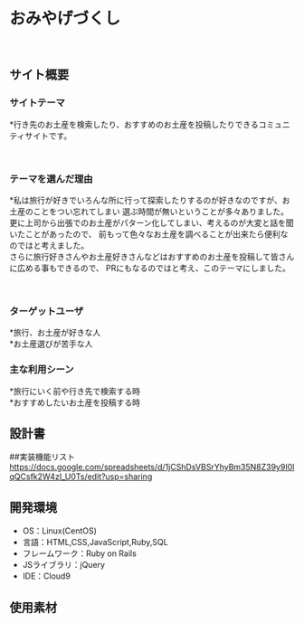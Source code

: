 # おみやげづくし
​
## サイト概要
### サイトテーマ

*行き先のお土産を検索したり、おすすめのお土産を投稿したりできるコミュニティサイトです。

​
### テーマを選んだ理由

*私は旅行が好きでいろんな所に行って探索したりするのが好きなのですが、お土産のことをつい忘れてしまい
 選ぶ時間が無いということが多々ありました。<br>
 更に上司から出張でのお土産がパターン化してしまい、考えるのが大変と話を聞いたことがあったので、
 前もって色々なお土産を調べることが出来たら便利なのではと考えました。<br>
 さらに旅行好きさんやお土産好きさんなどはおすすめのお土産を投稿して皆さんに広める事もできるので、
 PRにもなるのではと考え、このテーマにしました。

​
### ターゲットユーザ

 *旅行、お土産が好きな人<br>
 *お土産選びが苦手な人
​
### 主な利用シーン


 *旅行にいく前や行き先で検索する時<br>
 *おすすめしたいお土産を投稿する時

## 設計書

##実装機能リスト
https://docs.google.com/spreadsheets/d/1jCShDsVBSrYhyBm35N8Z39y9I0lqQCsfk2W4zI_U0Ts/edit?usp=sharing
 
## 開発環境
- OS：Linux(CentOS)
- 言語：HTML,CSS,JavaScript,Ruby,SQL
- フレームワーク：Ruby on Rails
- JSライブラリ：jQuery
- IDE：Cloud9
​
## 使用素材
 


